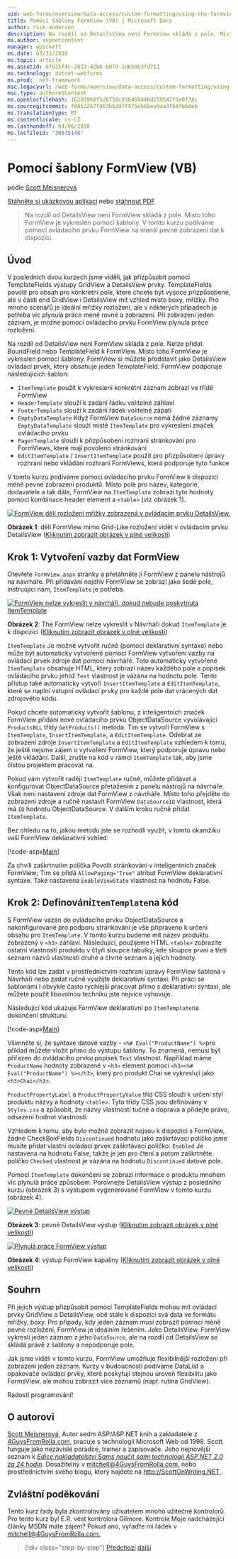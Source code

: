 ```yaml
---
uid: web-forms/overview/data-access/custom-formatting/using-the-formview-s-templates-vb
title: Pomocí šablony FormView (VB) | Microsoft Docs
author: rick-anderson
description: Na rozdíl od DetailsView není FormView skládá z pole. Místo toho FormView je vykreslen pomocí šablony. V tomto kurzu podíváme, pomocí F....
ms.author: aspnetcontent
manager: wpickett
ms.date: 03/31/2010
ms.topic: article
ms.assetid: 67b25f4c-2823-42b6-b07d-1d650b3fd711
ms.technology: dotnet-webforms
ms.prod: .net-framework
msc.legacyurl: /web-forms/overview/data-access/custom-formatting/using-the-formview-s-templates-vb
msc.type: authoredcontent
ms.openlocfilehash: 16293960f5d8758c93646844bd159547f5e0f38c
ms.sourcegitcommit: f8852267f463b62d7f975e56bea9aa3f68fbbdeb
ms.translationtype: MT
ms.contentlocale: cs-CZ
ms.lasthandoff: 04/06/2018
ms.locfileid: "30875146"
---
```

<a name="using-the-formviews-templates-vb"></a>Pomocí šablony FormView (VB)
====================
podle [Scott Meisnerová](https://twitter.com/ScottOnWriting)

[Stáhněte si ukázkovou aplikaci](http://download.microsoft.com/download/5/7/0/57084608-dfb3-4781-991c-407d086e2adc/ASPNET_Data_Tutorial_14_VB.exe) nebo [stáhnout PDF](using-the-formview-s-templates-vb/_static/datatutorial14vb1.pdf)

> Na rozdíl od DetailsView není FormView skládá z pole. Místo toho FormView je vykreslen pomocí šablony. V tomto kurzu podíváme pomocí ovládacího prvku FormView na menší pevné zobrazení dat k dispozici.


## <a name="introduction"></a>Úvod

V posledních dvou kurzech jsme viděli, jak přizpůsobit pomocí TemplateFields výstupy GridView a DetailsView prvky. TemplateFields povolit pro obsah pro konkrétní pole, které chcete být vysoce přizpůsobené, ale v části end GridView i DetailsView mít vzhled místo boxy, mřížky. Pro mnoho scénářů je ideální mřížky rozložení, ale v některých případech je potřeba víc plynulá práce méně rovné a zobrazení. Při zobrazení jeden záznam, je možné pomocí ovládacího prvku FormView plynulá práce rozložení.

Na rozdíl od DetailsView není FormView skládá z pole. Nelze přidat BoundField nebo TemplateField k FormView. Místo toho FormView je vykreslen pomocí šablony. FormView si můžete představit jako DetailsView ovládací prvek, který obsahuje jeden TemplateField. FormView podporuje následujících šablon:

- `ItemTemplate` použít k vykreslení konkrétní záznam zobrazí ve třídě FormView
- `HeaderTemplate` slouží k zadání řádku volitelné záhlaví
- `FooterTemplate` slouží k zadání řádek volitelné zápatí
- `EmptyDataTemplate` Když FormView `DataSource` nemá žádné záznamy `EmptyDataTemplate` slouží místě `ItemTemplate` pro vykreslení značek ovládacího prvku
- `PagerTemplate` slouží k přizpůsobení rozhraní stránkování pro FormViews, které mají povoleno stránkování
- `EditItemTemplate` / `InsertItemTemplate` použít pro přizpůsobení úpravy rozhraní nebo vkládání rozhraní FormViews, která podporuje tyto funkce

V tomto kurzu podíváme pomocí ovládacího prvku FormView k dispozici méně pevné zobrazení produktů. Místo pole pro název, kategorie, dodavatele a tak dále, FormView na `ItemTemplate` zobrazí tyto hodnoty pomocí kombinace header element a `<table>` (viz obrázek 1).


[![FormView dělí rozložení mřížky zobrazená v ovládacím prvku DetailsView.](using-the-formview-s-templates-vb/_static/image2.png)](using-the-formview-s-templates-vb/_static/image1.png)

**Obrázek 1**: dělí FormView mimo Grid-Like rozložení vidět v ovládacím prvku DetailsView ([Kliknutím zobrazit obrázek v plné velikosti](using-the-formview-s-templates-vb/_static/image3.png))


## <a name="step-1-binding-the-data-to-the-formview"></a>Krok 1: Vytvoření vazby dat FormView

Otevřete `FormView.aspx` stránky a přetáhněte ji FormView z panelu nástrojů na návrháře. Při přidávání nejdřív FormView se zobrazí jako šedé pole, instruující nám, `ItemTemplate` je potřeba.


[![FormView nelze vykreslit v návrháři, dokud nebude poskytnuta ItemTemplate](using-the-formview-s-templates-vb/_static/image5.png)](using-the-formview-s-templates-vb/_static/image4.png)

**Obrázek 2**: The FormView nelze vykreslit v Návrháři dokud `ItemTemplate` je k dispozici ([Kliknutím zobrazit obrázek v plné velikosti](using-the-formview-s-templates-vb/_static/image6.png))


`ItemTemplate` Je možné vytvořit ručně (pomocí deklarativní syntaxe) nebo může být automaticky vytvořené pomocí FormView vytvoření vazby na ovládací prvek zdroje dat pomocí návrháře. Toto automaticky vytvořené `ItemTemplate` obsahuje HTML, který zobrazí název každého pole a popisek ovládacího prvku jehož `Text` vlastnost je vázána na hodnotu pole. Tento přístup také automaticky vytvoří `InsertItemTemplate` a `EditItemTemplate`, které se naplní vstupní ovládací prvky pro každé pole dat vrácených dat zdrojového kódu.

Pokud chcete automaticky vytvořit šablonu, z inteligentních značek FormView přidání nové ovládacího prvku ObjectDataSource vyvolávající `ProductsBLL` třídy `GetProducts()` metoda. Tím se vytvoří FormView s `ItemTemplate`, `InsertItemTemplate`, a `EditItemTemplate`. Odebrat ze zobrazení zdroje `InsertItemTemplate` a `EditItemTemplate` vzhledem k tomu, že ještě nejsme zájem o vytvoření FormView, který podporuje úpravu nebo ještě vkládání. Další, zrušte na kód v rámci `ItemTemplate` tak, aby jsme čistou projektem pracovat na.

Pokud vám vytvořit raději `ItemTemplate` ručně, můžete přidávat a konfigurovat ObjectDataSource přetažením z panelu nástrojů na návrháře. Však není nastavení zdroje dat FormView z návrháře. Místo toho přejděte do zobrazení zdroje a ručně nastavit FormView `DataSourceID` vlastnost, která má `ID` hodnotu ObjectDataSource. V dalším kroku ručně přidat `ItemTemplate`.

Bez ohledu na to, jakou metodu jste se rozhodli využít, v tomto okamžiku vaší FormView deklarativní vzhled:


[!code-aspx[Main](using-the-formview-s-templates-vb/samples/sample1.aspx)]

Za chvíli zaškrtnutím políčka Povolit stránkování v inteligentních značek FormView; Tím se přidá `AllowPaging="True"` atribut FormView deklarativní syntaxe. Také nastavena `EnableViewState` vlastnost na hodnotu False.

## <a name="step-2-defining-theitemtemplates-markup"></a>Krok 2: Definování`ItemTemplate`na kód

S FormView vázán do ovládacího prvku ObjectDataSource a nakonfigurované pro podporu stránkování je vše připraveno k určení obsahu pro `ItemTemplate`. V tomto kurzu budeme mít název produktu zobrazený v `<h3>` záhlaví. Následující, použijeme HTML `<table>` zobrazíte ostatní vlastnosti produktu v čtyři sloupce tabulky, kde sloupce první a třetí seznam názvů vlastností druhé a čtvrté seznam a jejich hodnoty.

Tento kód lze zadat v prostřednictvím rozhraní úpravy FormView šablona v Návrháři nebo zadat ručně využijte deklarativní syntaxi. Při práci se šablonami I obvykle často rychlejší pracovat přímo s deklarativní syntaxi, ale můžete použít libovolnou techniku jste nejvíce vyhovuje.

Následující kód ukazuje FormView deklarativní po `ItemTemplate`na dokončení strukturu:


[!code-aspx[Main](using-the-formview-s-templates-vb/samples/sample2.aspx)]

Všimněte si, že syntaxe datové vazby - `<%# Eval("ProductName") %>`pro příklad můžete vložit přímo do výstupu šablony. To znamená, nemusí být přiřazen do ovládacího prvku popisek `Text` vlastnost. Například máme `ProductName` hodnoty zobrazené v `<h3>` element pomocí `<h3><%# Eval("ProductName") %></h3>`, který pro produkt Chai se vykreslují jako `<h3>Chai</h3>`.

`ProductPropertyLabel` a `ProductPropertyValue` tříd CSS slouží k určení styl produktu názvy a hodnoty `<table>`. Tyto třídy CSS jsou definovány v `Styles.css` a způsobit, že názvy vlastností tučné a doprava a přidejte právo, odsazení hodnot vlastností.

Vzhledem k tomu, aby bylo možné zobrazit nejsou k dispozici s FormView, žádné CheckBoxFields `Discontinued` hodnotu jako zaškrtávací políčko jsme musíte přidat vlastní ovládací prvek zaškrtávací políčko. `Enabled` Je nastavena na hodnotu False, takže je jen pro čtení a potom zaškrtněte políčko `Checked` vlastnost je vázána na hodnotu `Discontinued` datové pole.

Pomocí `ItemTemplate` dokončení se zobrazí informace o produktu mnohem víc plynulá práce způsobem. Porovnejte DetailsView výstup z posledního kurzu (obrázek 3) s výstupem vygenerované FormView v tomto kurzu (obrázek 4).


[![Pevné DetailsView výstup](using-the-formview-s-templates-vb/_static/image8.png)](using-the-formview-s-templates-vb/_static/image7.png)

**Obrázek 3**: pevné DetailsView výstup ([Kliknutím zobrazit obrázek v plné velikosti](using-the-formview-s-templates-vb/_static/image9.png))


[![Plynulá práce FormView výstup](using-the-formview-s-templates-vb/_static/image11.png)](using-the-formview-s-templates-vb/_static/image10.png)

**Obrázek 4**: výstup FormView kapaliny ([Kliknutím zobrazit obrázek v plné velikosti](using-the-formview-s-templates-vb/_static/image12.png))


## <a name="summary"></a>Souhrn

Při jejich výstup přizpůsobit pomocí TemplateFields mohou mít ovládací prvky GridView a DetailsView, obě stále k dispozici svá data ve formátu mřížky, boxy. Pro případy, kdy jeden záznam musí zobrazit pomocí méně pevné rozložení, FormView je ideálním řešením. Jako DetailsView, FormView vykreslí jeden záznam z jeho `DataSource`, ale na rozdíl od DetailsView se skládá právě z šablony a nepodporuje pole.

Jak jsme viděli v tomto kurzu, FormView umožňuje flexibilnější rozložení při zobrazení jeden záznam. Kurzy v budoucnosti podíváme DataList a opakovače ovládací prvky, které poskytují stejnou úroveň flexibilitu jako FormsView, ale mohou zobrazit více záznamů (např. rutina GridView).

Radostí programování!

## <a name="about-the-author"></a>O autorovi

[Scott Meisnerová](http://www.4guysfromrolla.com/ScottMitchell.shtml), Autor sedm ASP/ASP.NET knih a zakladatele z [4GuysFromRolla.com](http://www.4guysfromrolla.com), pracuje s technologií Microsoft Web od 1998. Scott funguje jako nezávislé poradce, trainer a zapisovače. Jeho nejnovější seznam k [ *Edice nakladatelství Sams naučit sami technologii ASP.NET 2.0 za 24 hodin*](https://www.amazon.com/exec/obidos/ASIN/0672327384/4guysfromrollaco). Dosažitelný v [ mitchell@4GuysFromRolla.com.](mailto:mitchell@4GuysFromRolla.com) nebo prostřednictvím svého blogu, který najdete na [ http://ScottOnWriting.NET ](http://ScottOnWriting.NET).

## <a name="special-thanks-to"></a>Zvláštní poděkování

Tento kurz řady byla zkontrolovány uživatelem mnoho užitečné kontrolorů. Pro tento kurz byl E.R. vést kontrolora Gilmore. Kontrola Moje nadcházející články MSDN máte zájem? Pokud ano, vyřaďte mi řádek v [ mitchell@4GuysFromRolla.com.](mailto:mitchell@4GuysFromRolla.com)

> [!div class="step-by-step"]
> [Předchozí](using-templatefields-in-the-detailsview-control-vb.md)
> [další](displaying-summary-information-in-the-gridview-s-footer-vb.md)
